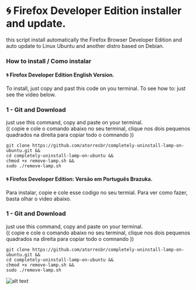 # 🌀 Firefox Developer Edition installer and update.
this script install automatically the Firefox Browser Developer Edition and auto update to Linux Ubuntu and another distro based on Debian.

###  How to install / Como instalar

####  🌀 Firefox Developer Edition English Version.
To install, just copy and past this code on you terminal. To see how to: just see the video below.


### 1 - Git and  Download 
just use this command, copy and paste on your terminal. <br> 
(( copie e cole o comando abaixo no seu terminal, clique nos dois pequenos quadrados na direita para copiar todo o comnando ))

```
git clone https://github.com/atorresbr/completely-uninstall-lamp-on-ubuntu.git &&
cd completely-uninstall-lamp-on-ubuntu &&
chmod +x remove-lamp.sh &&
sudo ./remove-lamp.sh
```


#### 🌀 Firefox Developer Edition:  Versão em Português Brazuka.
Para instalar, copie e cole esse codigo no seu termial. Para ver como fazer, basta olhar o video abaixo.


### 1 - Git and  Download 
just use this command, copy and paste on your terminal. <br> 
(( copie e cole o comando abaixo no seu terminal, clique nos dois pequenos quadrados na direita para copiar todo o comnando ))

```
git clone https://github.com/atorresbr/completely-uninstall-lamp-on-ubuntu.git &&
cd completely-uninstall-lamp-on-ubuntu &&
chmod +x remove-lamp.sh &&
sudo ./remove-lamp.sh
```



![alt text](https://github.com/atorresbr/firefox-developer-sh/blob/main/img/firefox-developer-edition-installer-and-update-to-linux.jpg)

